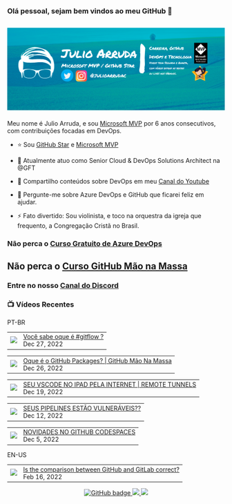 ### Olá pessoal, sejam bem vindos ao meu GitHub 👋

## [![Julio Arruda Header](https://raw.githubusercontent.com/julioarruda/julioarruda/master/fundo%20github.png)](https://youtube.com/user/julioarrudac)
Meu nome é Julio Arruda, e sou [Microsoft MVP](https://mvp.microsoft.com/pt-br/PublicProfile/5002557?fullName=Julio%20%20Arruda) por 6 anos consecutivos, com contribuições focadas em DevOps.


- ⭐ Sou [GitHub Star](https://stars.github.com/profiles/julioarruda) e [Microsoft MVP](https://mvp.microsoft.com/pt-br/PublicProfile/5002557?fullName=Julio%20%20Arruda)

- 🔭 Atualmente atuo como Senior Cloud & DevOps Solutions Architect na @GFT

- 👯 Compartilho conteúdos sobre DevOps em meu [Canal do Youtube](https://youtube.com/user/julioarrudac)

- 💬 Pergunte-me sobre Azure DevOps e GitHub que ficarei feliz em ajudar.

- ⚡ Fato divertido: Sou violinista, e toco na orquestra da igreja que frequento, a Congregação Cristã no Brasil.





### Não perca o [Curso Gratuito de Azure DevOps](https://github.com/julioarruda/Curso-Azure-DevOps)

## Não perca o [Curso GitHub Mão na Massa](https://github.com/github-mao-na-massa/curso-github-mao-na-massa)

### Entre no nosso [Canal do Discord](https://discord.gg/HAr9WFYkpB)


### 📺 Vídeos Recentes

PT-BR

<!-- YOUTUBE:START --><table><tr><td><a href="https://www.youtube.com/watch?v=TiPGJUIBpCk"><img width="140px" src="https://i.ytimg.com/vi/TiPGJUIBpCk/mqdefault.jpg"></a></td>
<td><a href="https://www.youtube.com/watch?v=TiPGJUIBpCk">Você sabe oque é #gitflow ?</a><br/>Dec 27, 2022</td></tr></table>
<table><tr><td><a href="https://www.youtube.com/watch?v=Ccb91tlx7iw"><img width="140px" src="https://i.ytimg.com/vi/Ccb91tlx7iw/mqdefault.jpg"></a></td>
<td><a href="https://www.youtube.com/watch?v=Ccb91tlx7iw">Oque é o GitHub Packages? | GitHub Mão Na Massa</a><br/>Dec 26, 2022</td></tr></table>
<table><tr><td><a href="https://www.youtube.com/watch?v=T9HUeV4ADxQ"><img width="140px" src="https://i.ytimg.com/vi/T9HUeV4ADxQ/mqdefault.jpg"></a></td>
<td><a href="https://www.youtube.com/watch?v=T9HUeV4ADxQ">SEU VSCODE NO IPAD PELA INTERNET | REMOTE TUNNELS</a><br/>Dec 19, 2022</td></tr></table>
<table><tr><td><a href="https://www.youtube.com/watch?v=xFfHoBXdchg"><img width="140px" src="https://i.ytimg.com/vi/xFfHoBXdchg/mqdefault.jpg"></a></td>
<td><a href="https://www.youtube.com/watch?v=xFfHoBXdchg">SEUS PIPELINES ESTÃO VULNERÁVEIS??</a><br/>Dec 12, 2022</td></tr></table>
<table><tr><td><a href="https://www.youtube.com/watch?v=t6LyOl_cF-s"><img width="140px" src="https://i.ytimg.com/vi/t6LyOl_cF-s/mqdefault.jpg"></a></td>
<td><a href="https://www.youtube.com/watch?v=t6LyOl_cF-s">NOVIDADES NO GITHUB CODESPACES</a><br/>Dec 5, 2022</td></tr></table>
<!-- YOUTUBE:END -->

EN-US
<!-- YOUTUBEEN:START --><table><tr><td><a href="https://www.youtube.com/watch?v=wHo1ftsyzNE"><img width="140px" src="https://i.ytimg.com/vi/wHo1ftsyzNE/mqdefault.jpg"></a></td>
<td><a href="https://www.youtube.com/watch?v=wHo1ftsyzNE">Is the comparison between GitHub and GitLab correct?</a><br/>Feb 16, 2022</td></tr></table>
<!-- YOUTUBEEN:END -->



<p align="center">
  <a href="https://github.com/julioarruda?tab=followers">
    <img src="https://img.shields.io/github/followers/julioarruda?label=Followers&logo=GitHub&style=for-the-badge" alt="GitHub badge" />
  </a>
  <a href="http://twitter.com/julioarrudac">
    <img src="https://img.shields.io/twitter/follow/julioarrudac?label=Twitter&logo=twitter&style=for-the-badge" />
  </a>
  <a href="http://youtube.com/c/julioarruda?sub_confirmation=1">
    <img src="https://img.shields.io/youtube/views/4BYlkYtHNus?label=YouTube&logo=YouTube&style=for-the-badge" />
  </a>
</p>

<!--
**julioarruda/julioarruda** is a ✨ _special_ ✨ repository because its `README.md` (this file) appears on your GitHub profile.

Here are some ideas to get you started:

- 🔭 I’m currently working on ...
- 🌱 I’m currently learning ...
- 👯 I’m looking to collaborate on ...
- 🤔 I’m looking for help with ...
- 💬 Ask me about ...
- 📫 How to reach me: ...
- 😄 Pronouns: ...
- ⚡ Fun fact: ...
-->
